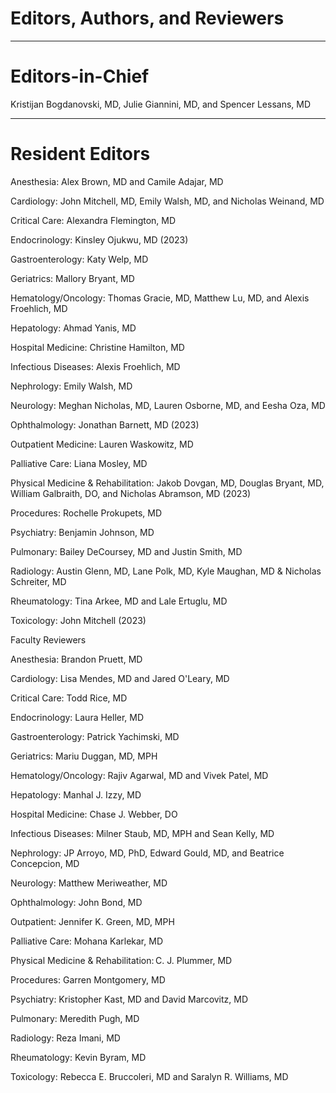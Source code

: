 # Editors, Authors, and Reviewers

---

# Editors-in-Chief

Kristijan Bogdanovski, MD, Julie Giannini, MD, and Spencer Lessans, MD

---

# Resident Editors

Anesthesia: Alex Brown, MD and Camile Adajar, MD

Cardiology:  John Mitchell, MD, Emily Walsh, MD, and Nicholas Weinand,
MD

Critical Care:  Alexandra Flemington, MD

Endocrinology: Kinsley Ojukwu, MD (2023)

Gastroenterology: Katy Welp, MD

Geriatrics: Mallory Bryant, MD 

Hematology/Oncology: Thomas Gracie, MD, Matthew Lu, MD, and Alexis
Froehlich, MD

Hepatology: Ahmad Yanis, MD

Hospital Medicine: Christine Hamilton, MD

Infectious Diseases: Alexis Froehlich, MD

Nephrology: Emily Walsh, MD

Neurology: Meghan Nicholas, MD, Lauren Osborne, MD, and Eesha Oza, MD

Ophthalmology: Jonathan Barnett, MD (2023)

Outpatient Medicine: Lauren Waskowitz, MD

Palliative Care: Liana Mosley, MD

Physical Medicine & Rehabilitation: Jakob Dovgan, MD, Douglas Bryant, MD, William Galbraith, DO, and Nicholas Abramson, MD (2023)

Procedures: Rochelle Prokupets, MD 

Psychiatry: Benjamin Johnson, MD

Pulmonary: Bailey DeCoursey, MD and Justin Smith, MD

Radiology: Austin Glenn, MD, Lane Polk, MD, Kyle Maughan, MD & Nicholas
Schreiter, MD

Rheumatology: Tina Arkee, MD and Lale Ertuglu, MD 

Toxicology: John Mitchell (2023)

Faculty Reviewers

Anesthesia: Brandon Pruett, MD

Cardiology:  Lisa Mendes, MD and Jared O'Leary, MD 

Critical Care: Todd Rice, MD

Endocrinology: Laura Heller, MD

Gastroenterology: Patrick Yachimski, MD 

Geriatrics: Mariu Duggan, MD, MPH

Hematology/Oncology: Rajiv Agarwal, MD and Vivek Patel, MD

Hepatology: Manhal J. Izzy, MD

Hospital Medicine: Chase J. Webber, DO

Infectious Diseases: Milner Staub, MD, MPH and Sean Kelly, MD

Nephrology: JP Arroyo, MD, PhD, Edward Gould, MD, and Beatrice Concepcion, MD

Neurology: Matthew Meriweather, MD

Ophthalmology: John Bond, MD

Outpatient: Jennifer K. Green, MD, MPH

Palliative Care: Mohana Karlekar, MD

Physical Medicine & Rehabilitation: C. J. Plummer, MD

Procedures: Garren Montgomery, MD

Psychiatry: Kristopher Kast, MD and David Marcovitz, MD

Pulmonary: Meredith Pugh, MD

Radiology: Reza Imani, MD

Rheumatology: Kevin Byram, MD

Toxicology:  Rebecca E. Bruccoleri, MD and Saralyn R. Williams, MD
